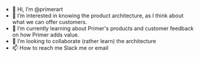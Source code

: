 - 👋 Hi, I’m @primerart
- 👀 I’m interested in knowing the product architecture, as I think about what we can offer customers. 
- 🌱 I’m currently learning about Primer's products and customer feedback on how Primer adds value.
- 💞️ I’m looking to collaborate (rather learn) the architecture
- 📫 How to reach me Slack me or email

<!---
primerart/primerart is a ✨ special ✨ repository because its `README.md` (this file) appears on your GitHub profile.
You can click the Preview link to take a look at your changes.
--->
